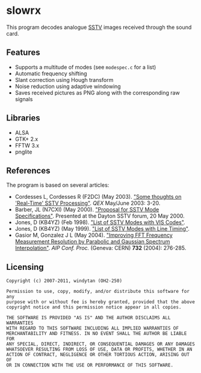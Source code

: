 slowrx
========

This program decodes analogue [SSTV](http://en.wikipedia.org/wiki/Slow-scan%20television) images received through the sound card.

Features
--------

* Supports a multitude of modes (see `modespec.c` for a list)
* Automatic frequency shifting
* Slant correction using Hough transform
* Noise reduction using adaptive windowing
* Saves received pictures as PNG along with the corresponding raw signals

Libraries
---------

* ALSA
* GTK+ 2.x
* FFTW 3.x
* pnglite

References
----------

The program is based on several articles:

* Cordesses L, Cordesses R (F2DC) (May 2003). ["Some thoughts on 'Real-Time' SSTV Processing"](http://lionel.cordesses.free.fr/gpages/Cordesses.pdf). *QEX* May/June 2003: 3-20.
* Barber, JL (N7CXI) (May 2000). ["Proposal for SSTV Mode Specifications"](http://www.barberdsp.com/files/Dayton%20Paper.pdf). Presented at the Dayton SSTV forum, 20 May 2000.
* Jones, D (KB4YZ) (Feb 1998). ["List of SSTV Modes with VIS Codes"](http://www.tima.com/~djones/vis.txt).
* Jones, D (KB4YZ) (May 1999). ["List of SSTV Modes with Line Timing"](http://www.tima.com/~djones/line.txt).
* Gasior M, Gonzalez J L (May 2004). ["Improving FFT Frequency Measurement Resolution by Parabolic and Gaussian Spectrum Interpolation"](http://cdsweb.cern.ch/record/738182/files/ab-2004-023.pdf). *AIP Conf. Proc.* (Geneva: CERN) **732** (2004): 276-285.

Licensing
---------

    Copyright (c) 2007-2011, windytan (OH2-250)
    
    Permission to use, copy, modify, and/or distribute this software for any
    purpose with or without fee is hereby granted, provided that the above
    copyright notice and this permission notice appear in all copies.

    THE SOFTWARE IS PROVIDED "AS IS" AND THE AUTHOR DISCLAIMS ALL WARRANTIES
    WITH REGARD TO THIS SOFTWARE INCLUDING ALL IMPLIED WARRANTIES OF
    MERCHANTABILITY AND FITNESS. IN NO EVENT SHALL THE AUTHOR BE LIABLE FOR
    ANY SPECIAL, DIRECT, INDIRECT, OR CONSEQUENTIAL DAMAGES OR ANY DAMAGES
    WHATSOEVER RESULTING FROM LOSS OF USE, DATA OR PROFITS, WHETHER IN AN
    ACTION OF CONTRACT, NEGLIGENCE OR OTHER TORTIOUS ACTION, ARISING OUT OF
    OR IN CONNECTION WITH THE USE OR PERFORMANCE OF THIS SOFTWARE.
